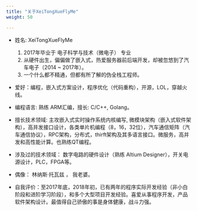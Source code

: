 ```yaml
---
title: "关于XeiTongXueFlyMe"
weight: 50

---
```


* 姓名: XeiTongXueFlyMe
  1. 2017年毕业于 电子科学与技术（微电子） 专业
  2. 从硬件出生，偏偏做了嵌入式，热爱服务器前后端开发，却被忽悠到了汽车电子（2014 ~ 2017年）。
  3. 一个什么都不精通，但都有所了解的伪全栈工程师。

* 爱好：编程，嵌入式方案设计，程序优化（代码重构），开源，LOL，穿越火线。

* 编程语言: 熟练 ARM汇编，擅长: C/C++, Golang。

* 擅长技术领域: 主攻嵌入式实时操作系统内核编写, 微模块架构（嵌入式软件架构），高并发接口设计，各类单片机编程（8，16，32位），汽车通信矩阵（汽车通信协议），RPC架构，分布式，thirft架构及其多语言接口。微服务，高并发和高性能计算。也熟练QT编程。

* 涉及过的技术领域： 数字电路的硬件设计（熟练 Altium Designer），开关电源设计，PLC，FPGA等。

* 偶像： 林纳斯·托瓦兹 ， 我老婆。

* 自我评价：至2017年底，2018年初，已有两年的程序实际开发经验（非小白阶段和进阶学习阶段），和多个大型项目开发经验。喜爱从事程序开发，产品软件架构设计。最值得自己骄傲的事是身体健康，战斗力强。